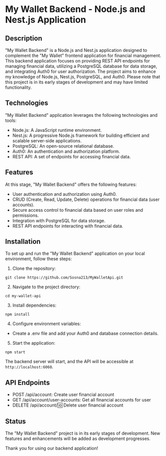 # My Wallet Backend - Node.js and Nest.js Application

## Description
"My Wallet Backend" is a Node.js and Nest.js application designed to complement the "My Wallet" frontend application for financial management. This backend application focuses on providing REST API endpoints for managing financial data, utilizing a PostgreSQL database for data storage, and integrating Auth0 for user authorization. The project aims to enhance my knowledge of Node.js, Nest.js, PostgreSQL, and Auth0. Please note that this project is in its early stages of development and may have limited functionality.
## Technologies
"My Wallet Backend" application leverages the following technologies and tools:

* Node.js: A JavaScript runtime environment.
* Nest.js: A progressive Node.js framework for building efficient and scalable server-side applications.
* PostgreSQL: An open-source relational database.
* Auth0: An authentication and authorization platform.
* REST API: A set of endpoints for accessing financial data.
## Features
At this stage, "My Wallet Backend" offers the following features:

* User authentication and authorization using Auth0.
* CRUD (Create, Read, Update, Delete) operations for financial data (user accounts).
* Secure access control to financial data based on user roles and permissions.
* Integration with PostgreSQL for data storage.
* REST API endpoints for interacting with financial data.

## Installation

To set up and run the "My Wallet Backend" application on your local environment, follow these steps:
1. Clone the repository:

```
git clone https://github.com/Sosna213/MyWalletApi.git
```
2. Navigate to the project directory:
```
cd my-wallet-api
```
3. Install dependencies:
```
npm install
```
4. Configure environment variables:
  * Create a .env file and add your Auth0 and database connection details.
5. Start the application:

```
npm start 
```
The backend server will start, and the API will be accessible  at `http://localhost:6060`.

## API Endpoints
* POST /api/account: Create user financial account
* GET /api/account/user-accounts: Get all financial accounts for user
* DELETE /api/account/:id: Delete user financial account

## Status
The "My Wallet Backend" project is in its early stages of development. New features and enhancements will be added as development progresses.

Thank you for using our backend application!
